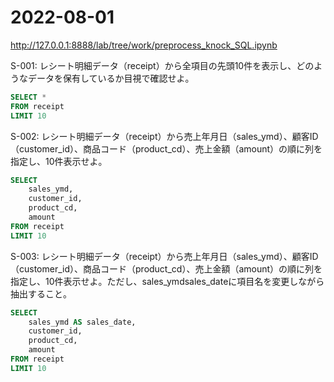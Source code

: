# 2022-08-01

http://127.0.0.1:8888/lab/tree/work/preprocess_knock_SQL.ipynb

S-001: レシート明細データ（receipt）から全項目の先頭10件を表示し、どのようなデータを保有しているか目視で確認せよ。
```sql
SELECT *
FROM receipt
LIMIT 10
```

S-002: レシート明細データ（receipt）から売上年月日（sales_ymd）、顧客ID（customer_id）、商品コード（product_cd）、売上金額（amount）の順に列を指定し、10件表示せよ。
```sql
SELECT
    sales_ymd,
    customer_id,
    product_cd,
    amount
FROM receipt
LIMIT 10
```

S-003: レシート明細データ（receipt）から売上年月日（sales_ymd）、顧客ID（customer_id）、商品コード（product_cd）、売上金額（amount）の順に列を指定し、10件表示せよ。ただし、sales_ymdsales_dateに項目名を変更しながら抽出すること。
```sql
SELECT
    sales_ymd AS sales_date,
    customer_id,
    product_cd,
    amount
FROM receipt
LIMIT 10
```
